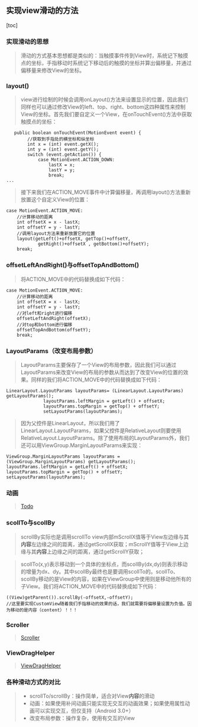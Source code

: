 ## 实现view滑动的方法
[toc]
### 实现滑动的思想 
> 滑动的方式基本思想都是类似的：当触摸事件传到View时，系统记下触摸点的坐标，手指移动时系统记下移动后的触摸的坐标并算出偏移量，并通过偏移量来修改View的坐标。
### layout()
> view进行绘制的时候会调用onLayout()方法来设置显示的位置，因此我们同样也可以通过修改View的left、top、right、bottom这四种属性来控制View的坐标。首先我们要自定义一个View，在onTouchEvent()方法中获取触摸点的坐标：
```
   public boolean onTouchEvent(MotionEvent event) {
        //获取到手指处的横坐标和纵坐标
        int x = (int) event.getX();
        int y = (int) event.getY();
        switch (event.getAction()) {
            case MotionEvent.ACTION_DOWN:
                lastX = x;
                lastY = y;
                break;
...
```
> 接下来我们在ACTION_MOVE事件中计算偏移量，再调用layout()方法重新放置这个自定义View的位置：
```
case MotionEvent.ACTION_MOVE:
    //计算移动的距离
    int offsetX = x - lastX;
    int offsetY = y - lastY;
    //调用layout方法来重新放置它的位置
    layout(getLeft()+offsetX, getTop()+offsetY,
            getRight()+offsetX , getBottom()+offsetY);
    break;
```
### offsetLeftAndRight()与offsetTopAndBottom()
> 将ACTION_MOVE中的代码替换成如下代码：
```
case MotionEvent.ACTION_MOVE:
    //计算移动的距离
    int offsetX = x - lastX;
    int offsetY = y - lastY;
    //对left和right进行偏移
    offsetLeftAndRight(offsetX);
    //对top和bottom进行偏移
    offsetTopAndBottom(offsetY);
    break;
```
### LayoutParams（改变布局参数）
> LayoutParams主要保存了一个View的布局参数，因此我们可以通过LayoutParams来改变View的布局的参数从而达到了改变View的位置的效果。同样的我们将ACTION_MOVE中的代码替换成如下代码：
```
LinearLayout.LayoutParams layoutParams= (LinearLayout.LayoutParams) getLayoutParams();
              layoutParams.leftMargin = getLeft() + offsetX;
              layoutParams.topMargin = getTop() + offsetY;
              setLayoutParams(layoutParams);
```
> 因为父控件是LinearLayout，所以我们用了LinearLayout.LayoutParams，如果父控件是RelativeLayout则要使用RelativeLayout.LayoutParams。除了使用布局的LayoutParams外，我们还可以用ViewGroup.MarginLayoutParams来实现：
```
ViewGroup.MarginLayoutParams layoutParams = (ViewGroup.MarginLayoutParams) getLayoutParams();
layoutParams.leftMargin = getLeft() + offsetX;
layoutParams.topMargin = getTop() + offsetY;
setLayoutParams(layoutParams);
```
### 动画
> [Todo]()
### scollTo与scollBy
> scrollBy实际也是调用scrollTo
> view内部mScrollX值等于View左边缘与其**内容**左边缘之间的距离，通过getScrollX获取；mScrollY值等于View上边缘与其**内容**上边缘之间的距离，通过getScrollY获取；

> scollTo(x,y)表示移动到一个具体的坐标点，而scollBy(dx,dy)则表示移动的增量为dx、dy。其中scollBy最终也是要调用scollTo的。scollTo、scollBy移动的是View的内容，如果在ViewGroup中使用则是移动他所有的子View。我们将ACTION_MOVE中的代码替换成如下代码：
```
((View)getParent()).scrollBy(-offsetX,-offsetY);
//这里要实现CustomView随着我们手指移动的效果的话，我们就需要将偏移量设置为负值。因为移动的是内容（content）！！！
```
### Scroller
> [Scroller](https://github.com/h417840395/ViewSection/blob/master/view%E7%9A%84%E5%9F%BA%E7%A1%80%E7%9F%A5%E8%AF%86%E5%8F%8A%E5%B8%B8%E7%94%A8%E5%B7%A5%E5%85%B7%E7%B1%BB.md)
### ViewDragHelper
> [ViewDragHelper](https://github.com/h417840395/ViewSection/blob/master/view%E7%9A%84%E5%9F%BA%E7%A1%80%E7%9F%A5%E8%AF%86%E5%8F%8A%E5%B8%B8%E7%94%A8%E5%B7%A5%E5%85%B7%E7%B1%BB.md)
### 各种滑动方式的对比
> - scrollTo/scrollBy：操作简单，适合对View**内容**的滑动
> - 动画：如果使用补间动画只能实现无交互的动画效果；如果使用属性动画可以实现交互，但仅支持（Android 3.0+）
> - 改变布局参数：操作复杂，使用有交互的View






